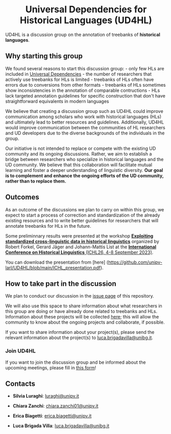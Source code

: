 <div align="center">

# Universal Dependencies for Historical Languages (UD4HL)

</div>

UD4HL is a discussion group on the annotation of treebanks of **historical
languages**.

## Why starting this group

We found several reasons to start this discussion group:
	- only few HLs are included in [Universal Dependencies](https://universaldependencies.org/)
	- the number of researchers that actively use treebanks for HLs is limited
	- treebanks of HLs often have errors due to conversions from other formats
	- treebanks of HLs sometimes show inconsistencies in the annotation of comparable contructions
	- HLs lack targeted annotation guidelines for specific construction that don't have straightforward equivalents in modern languages

We believe that creating a discussion group such as UD4HL could improve
communication among scholars who work with historical languages (HLs) and
ultimately lead to better resources and guidelines. Additionally, UD4HL would
improve communication between the communities of HL researchers and UD
developers due to the diverse backgrounds of the individuals in the group.

Our initiative is not intended to replace or compete with the existing UD
community and its ongoing discussions. Rather, we aim to establish a bridge
between researchers who specialize in historical languages and the UD
community. We believe that this collaboration will facilitate mutual learning
and foster a deeper understanding of linguistic diversity.
**Our goal is to complement and enhance the ongoing efforts of the UD
community, rather than to replace them.**

## Outcomes

As an outcome of the discussions we plan to carry on within this group, we
expect to start a process of correction and standardization of the already
existing resources and to write better guidelines for researchers that will
annotate treebanks for HLs in the future.

Some preliminnary results were presented at the workshop [**Exploiting standardized
cross-linguistic data in historical linguistics**](https://www.slav.uni-heidelberg.de/md/slav/forschung/tagungen/ichl26/ichl26_selected_workshops.pdf)
organized by Robert Forkel, Gerard Jäger and Johann-Mattis List at the
[**International Conference on Historical Linguistics** (ICHL26, 4-8 September 2023)](https://www.slav.uni-heidelberg.de/forschung/tagungen/ichl26/index.html).

You can download the presentation from [here] (https://github.com/unipv-larl/UD4HL/blob/main/ICHL_presentation.pdf).

## How to take part in the discussion

We plan to conduct our discussion in the
[issue page](https://github.com/unipv-larl/UD4HL/issues) of this repository.

We will also use this space to share information about what researchers in this
group are doing or have already done related to treebanks and HLs. Information
about these projects will be collected [here](treebank_projects); this will
allow the community to know about the ongoing projects and collaborate, if
possible.

If you want to share information about your project(s), please send the
relevant information about the project(s) to [luca.brigadavilla@unibg.it](mailto:luca.brigadavilla@unibg.it).

### Join UD4HL

If you want to join the discussion group and be informed about the upcoming
meetings, please fill in [this form](https://docs.google.com/forms/d/13zmwGSgoIRtDZDBv8GKMS8wP6F_HLJGzAxz-kT3iIKQ)!

## Contacts

- **Silvia Luraghi**: [luraghi@unipv.it](mailto:luraghi@unipv.it)

- **Chiara Zanchi**: [chiara.zanchi01@unipv.it](mailto:chiara.zanchi01@unipv.it)

- **Erica Biagetti**: [erica.biagetti@unipv.it](mailto:erica.biagetti@unipv.it)

- **Luca Brigada Villa**: [luca.brigadavilla@unibg.it](mailto:luca.brigadavilla@unibg.it)

